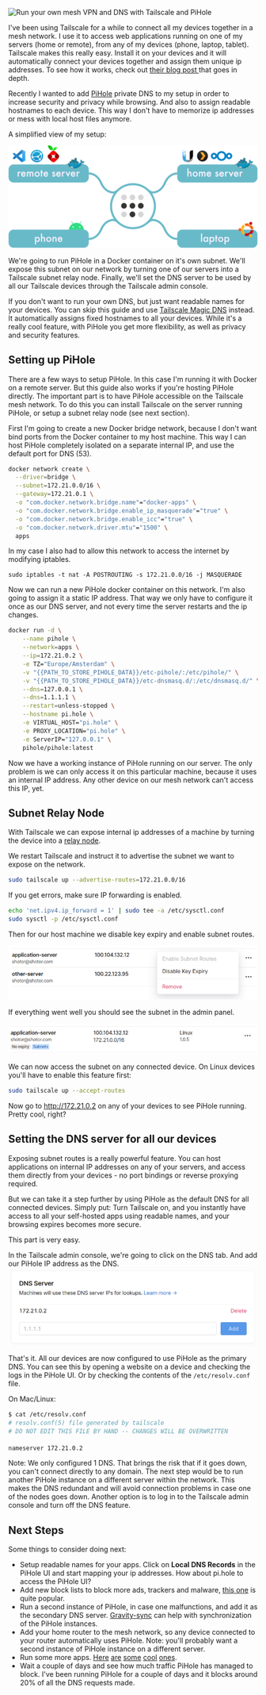 ![Run your own mesh VPN and DNS with Tailscale and PiHole](images/intro.png)

I've been using Tailscale for a while to connect all my devices together in a mesh network. I use it to access web applications running on one of my servers (home or remote), from any of my devices (phone, laptop, tablet). Tailscale makes this really easy. Install it on your devices and it will automatically connect your devices together and assign them unique ip addresses. To see how it works, check out [their blog post ](https://tailscale.com/blog/how-tailscale-works/) that goes in depth.

Recently I wanted to add [PiHole](https://pi-hole.net/) private DNS to my setup in order to increase security and privacy while browsing. And also to assign readable hostnames to each device. This way I don't have to memorize ip addresses or mess with local host files anymore.

A simplified view of my setup:

![Network Diagram](images/network.png)

We're going to run PiHole in a Docker container on it's own subnet. We'll expose this subnet on our network by turning one of our servers into a Tailscale subnet relay node. Finally, we'll set the DNS server to be used by all our Tailscale devices through the Tailscale admin console.

If you don't want to run your own DNS, but just want readable names for your devices. You can skip this guide and use [Tailscale Magic DNS](https://tailscale.com/kb/1081/magic-dns) instead. It automatically assigns fixed hostnames to all your devices. While it's a really cool feature, with PiHole you get more flexibility, as well as privacy and security features.

## Setting up PiHole

There are a few ways to setup PiHole. In this case I'm running it with Docker on a remote server. But this guide also works if you're hosting PiHole directly. The important part is to have PiHole accessible on the Tailscale mesh network. To do this you can install Tailscale on the server running PiHole, or setup a subnet relay node (see next section).

First I'm going to create a new Docker bridge network, because I don't want bind ports from the Docker container to my host machine. This way I can host PiHole completely isolated on a separate internal IP, and use the default port for DNS (53).

```sh
docker network create \
  --driver=bridge \
  --subnet=172.21.0.0/16 \
  --gateway=172.21.0.1 \
  -o "com.docker.network.bridge.name"="docker-apps" \
  -o "com.docker.network.bridge.enable_ip_masquerade"="true" \
  -o "com.docker.network.bridge.enable_icc"="true" \
  -o "com.docker.network.driver.mtu"="1500" \
  apps
```

In my case I also had to allow this network to access the internet by modifying iptables.

```
sudo iptables -t nat -A POSTROUTING -s 172.21.0.0/16 -j MASQUERADE
```

Now we can run a new PiHole docker container on this network. I'm also going to assign it a static IP address. That way we only have to configure it once as our DNS server, and not every time the server restarts and the ip changes.

```sh
docker run -d \
    --name pihole \
    --network=apps \
    --ip=172.21.0.2 \
    -e TZ="Europe/Amsterdam" \
    -v "{{PATH_TO_STORE_PIHOLE_DATA}}/etc-pihole/:/etc/pihole/" \
    -v "{{PATH_TO_STORE_PIHOLE_DATA}}/etc-dnsmasq.d/:/etc/dnsmasq.d/" \
    --dns=127.0.0.1 \
    --dns=1.1.1.1 \
    --restart=unless-stopped \
    --hostname pi.hole \
    -e VIRTUAL_HOST="pi.hole" \
    -e PROXY_LOCATION="pi.hole" \
    -e ServerIP="127.0.0.1" \
    pihole/pihole:latest
```

Now we have a working instance of PiHole running on our server. The only problem is we can only access it on this particular machine, because it uses an internal IP address. Any other device on our mesh network can't access this IP, yet.

## Subnet Relay Node

With Tailscale we can expose internal ip addresses of a machine by turning the device into a [relay node](https://tailscale.com/kb/1019/subnets).

We restart Tailscale and instruct it to advertise the subnet we want to expose on the network.

```sh
sudo tailscale up --advertise-routes=172.21.0.0/16
```

If you get errors, make sure IP forwarding is enabled.

```sh
echo 'net.ipv4.ip_forward = 1' | sudo tee -a /etc/sysctl.conf
sudo sysctl -p /etc/sysctl.conf
```

Then for our host machine we disable key expiry and enable subnet routes.

![Disable key expiry and enable subnet routes](images/key-expiry-subnet-routes.png)

If everything went well you should see the subnet in the admin panel.

![Subnet routes enabled](images/subnets-enabled.png)

We can now access the subnet on any connected device. On Linux devices you'll have to enable this feature first:

```sh
sudo tailscale up --accept-routes
```

Now go to http://172.21.0.2 on any of your devices to see PiHole running. Pretty cool, right?

## Setting the DNS server for all our devices

Exposing subnet routes is a really powerful feature. You can host applications on internal IP addresses on any of your servers, and access them directly from your devices - no port bindings or reverse proxying required.

But we can take it a step further by using PiHole as the default DNS for all connected devices. Simply put: Turn Tailscale on, and you instantly have access to all your self-hosted apps using readable names, and your browsing expires becomes more secure.

This part is very easy.

In the Tailscale admin console, we're going to click on the DNS tab. And add our PiHole IP address as the DNS.
![PiHole DNS](images/pihole-dns.png)

That's it. All our devices are now configured to use PiHole as the primary DNS. You can see this by opening a website on a device and checking the logs in the PiHole UI. Or by checking the contents of the `/etc/resolv.conf` file.

On Mac/Linux:

```sh
$ cat /etc/resolv.conf
# resolv.conf(5) file generated by tailscale
# DO NOT EDIT THIS FILE BY HAND -- CHANGES WILL BE OVERWRITTEN

nameserver 172.21.0.2
```

Note: We only configured 1 DNS. That brings the risk that if it goes down, you can't connect directly to any domain. The next step would be to run another PiHole instance on a different server within the network. This makes the DNS redundant and will avoid connection problems in case one of the nodes goes down. Another option is to log in to the Tailscale admin console and turn off the DNS feature.

## Next Steps

Some things to consider doing next:

- Setup readable names for your apps. Click on **Local DNS Records** in the PiHole UI and start mapping your ip addresses. How about pi.hole to access the PiHole UI?
- Add new block lists to block more ads, trackers and malware, [this one](https://hosts.oisd.nl/) is quite popular.
- Run a second instance of PiHole, in case one malfunctions, and add it as the secondary DNS server. [Gravity-sync](https://github.com/vmstan/gravity-sync) can help with synchronization of the PiHole instances.
- Add your home router to the mesh network, so any device connected to your router automatically uses PiHole. Note: you'll probably want a second instance of PiHole instance on a different server.
- Run some more apps. [Here](https://hub.docker.com/r/linuxserver/calibre) [are](https://hub.docker.com/r/gitea/gitea) [some](https://hub.docker.com/r/linuxserver/syncthing) [cool](https://hub.docker.com/r/linuxserver/code-server) [ones](https://github.com/awesome-selfhosted/awesome-selfhosted).
- Wait a couple of days and see how much traffic PiHole has managed to block. I've been running PiHole for a couple of days and it blocks around 20% of all the DNS requests made.
